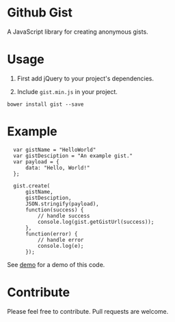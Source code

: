 # Github Gist

A JavaScript library for creating anonymous gists.

# Usage

1. First add jQuery to your project's dependencies.

2. Include `gist.min.js` in your project.

`bower install gist --save`

# Example

      var gistName = "HelloWorld"
      var gistDesciption = "An example gist."
      var payload = {
          data: "Hello, World!"
      };

      gist.create(
          gistName,
          gistDesciption,
          JSON.stringify(payload),
          function(success) {
              // handle success
              console.log(gist.getGistUrl(success));
          },
          function(error) {
              // handle error 
              console.log(e);
          });

See [demo](https://github.com/RobertNorthard/bower-gist/test.html) for a demo of this code.

# Contribute

Please feel free to contribute. Pull requests are welcome.

